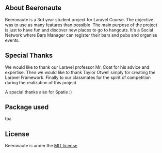 ## About Beeronaute

Beeronaute is a 3rd year student project for Laravel Course. The objective was to use as many features than possible. 
The main purpose of the project is just to have fun and discover new places to go to hangouts. It's a Social Network where Bars Manager can register their bars and pubs and organise events.

## Special Thanks

  
We would like to thank our Laravel professor Mr. Coat for his advice and expertise.
Then we would like to thank Taylor Otwell simply for creating the Laravel Framework.
Finally to our classmates for the spirit of competition during the realization of this project.

A special thanks also for Spatie :)

## Package used

tba

## License

Beeronaute is under the [MIT license](https://opensource.org/licenses/MIT).